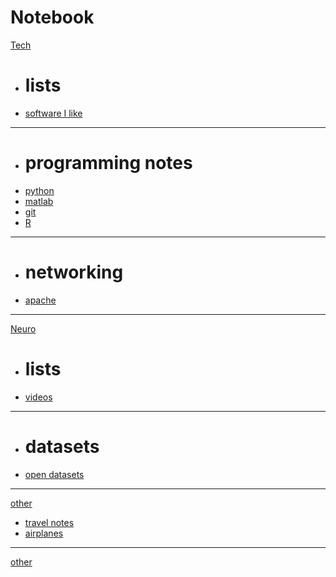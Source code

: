 # Notebook

[Tech]()
 
  * # lists
  * [software I like](pages/software.md)
  - - - -
  * # programming notes
  * [python](pages/python.md)
  * [matlab](pages/matlab.md)
  * [git](pages/git.md)
  * [R](pages/r.md)
  - - - -
  * # networking
  * [apache](pages/apache.md)
  - - - -

[Neuro]()
  
  * # lists
  * [videos](pages/neurovideos.md)
  - - - -
  * # datasets
  * [open datasets](pages/neurodata.md)
  - - - -

  
[other]()

  * [travel notes](pages/travelnotes.md)
  * [airplanes]()
  - - - -

[other](directlink.md)
